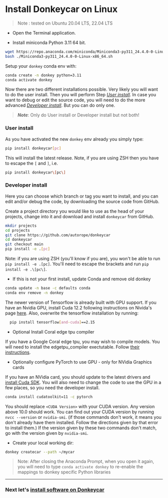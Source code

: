 # Install Donkeycar on Linux


> Note : tested on Ubuntu 20.04 LTS, 22.04 LTS

* Open the Terminal application.

* Install miniconda Python 3.11 64 bit. 

```bash
wget https://repo.anaconda.com/miniconda/Miniconda3-py311_24.4.0-0-Linux-x86_64.sh
bash ./Miniconda3-py311_24.4.0-0-Linux-x86_64.sh
```

Setup your `donkey` conda env with:

```bash
conda create -n donkey python=3.11
conda activate donkey
```

Now there are two different installations possible. Very likely you will 
want to do the user install. Then you will perform Step 
[_User install_](#user-install). In case 
you want to debug or edit the source code, you will need to do the more advanced 
[_Developer install_](#developer-install). But you can do only one.

> _**Note**_: Only do User install or Developer install but not both!

### User install

As you have activated the new `donkey` env already you simply type:

```bash
pip install donkeycar[pc]
```
This will install the latest release. Note, if you are using ZSH then
you have to escape the `[` and `]`, i.e. 

```bash
pip install donkeycar\[pc\]
```


### Developer install

Here you can choose which branch or tag you want to install, and you can 
edit and/or debug the code, by downloading the source code from GitHub.

Create a project directory you would like to use as the 
head of your projects, change into it and download and install `donkeycar` 
from GitHub.

```bash
mkdir projects
cd projects
git clone https://github.com/autorope/donkeycar
cd donkeycar
git checkout main
pip install -e .[pc]
```

Note: if you are using ZSH (you'll know if you are), you won't be able to 
run `pip install -e .[pc]`. You'll need to escape the brackets and run 
`pip install -e .\[pc\]`.


* If this is not your first install, update Conda and remove old donkey

```bash
conda update -n base -c defaults conda
conda env remove -n donkey
```

The newer version of Tensorflow is already built with GPU support. If you 
have an Nvidia GPU, install Cuda 12.2 following instructions on Nivida's page 
[here](https://developer.nvidia.com/cuda-toolkit-archive). Also, overwrite the
tensorflow installation by running:
```bash
  pip install tensorflow[and-cuda]==2.15
```

* Optional Install Coral edge tpu compiler

If you have a Google Coral edge tpu, you may wish to compile models. You 
will need to install the edgetpu_compiler exectutable. Follow [their 
instructions](https://coral.withgoogle.com/docs/edgetpu/compiler/).

* Optionally configure PyTorch to use GPU - only for NVidia Graphics cards

If you have an NVidia card, you should update to the latest drivers and 
[install Cuda SDK](https://www.tensorflow.org/install/gpu#windows_setup). 
You will also need to change the code to use the GPU in a few places, so
you need the developer install. 

```bash
conda install cudatoolkit=11 -c pytorch
```

You should replace `<CUDA Version>` with your CUDA version. Any version 
above 10.0 should work. You can find out your CUDA version by running 
`nvcc --version` or `nvidia-smi`. (if those commands don't work, it means you 
don't already have them installed. Follow the directions given by that error 
to install them.) If the version given by these two commands don't match, go 
with the version given by `nvidia-smi`.

* Create your local working dir:

```bash
donkey createcar --path ~/mycar
```

> Note: After closing the Anaconda Prompt, when you open it again, you will need to 
> type ```conda activate donkey``` to re-enable the mappings to donkey specific 
> Python libraries

----

### Next let's [install software on Donkeycar](/guide/install_software/#step-2-install-software-on-donkeycar)
